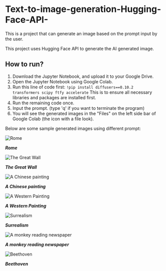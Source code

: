 # Text-to-image-generation-Hugging-Face-API-
This is a project that can generate an image based on the prompt input by the user. 

This project uses Hugging Face API to generate the AI generated image.

## How to run?

1. Download the Jupyter Notebook, and upload it to your Google Drive.
2. Open the Jupyter Notebook using Google Colab.
3. Run this line of code first: `!pip install diffusers==0.10.2 transformers scipy ftfy accelerate` This is to ensure all necessary libraries and packages are installed first.
4. Run the remaining code once.
5. Input the prompt. (type 'q' if you want to terminate the program)
6. You will see the generated images in the "Files" on the left side bar of Google Colab (the icon with a file look).


Below are some sample generated images using different prompt:

![Rome](https://github.com/Vincent-Chan/Text-to-image-generation-Hugging-Face-API-/blob/main/Rome.png)

***Rome***

![The Great Wall](https://github.com/Vincent-Chan/Text-to-image-generation-Hugging-Face-API-/blob/main/The%20Great%20Wall.png)

***The Great Wall***

![A Chinese painting](https://github.com/Vincent-Chan/Text-to-image-generation-Hugging-Face-API-/blob/main/A%20Chinese%20painting.png)

***A Chinese painting***

![A Western Painting](https://github.com/Vincent-Chan/Text-to-image-generation-Hugging-Face-API-/blob/main/A%20Western%20painting.png)

***A Western Painting***

![Surrealism](https://github.com/Vincent-Chan/Text-to-image-generation-Hugging-Face-API-/blob/main/Surrealism.png)

***Surrealism***

![A monkey reading newspaper](https://github.com/Vincent-Chan/Text-to-image-generation-Hugging-Face-API-/blob/main/A%20monkey%20reading%20newspaper.png)

***A monkey reading newspaper***

![Beethoven](https://github.com/Vincent-Chan/Text-to-image-generation-Hugging-Face-API-/blob/main/Beethoven.png)

***Beethoven***

